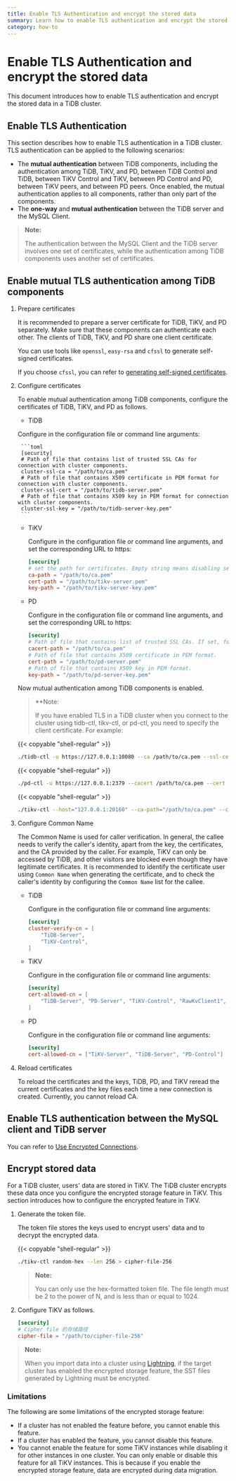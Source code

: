 ```yaml
---
title: Enable TLS Authentication and encrypt the stored data
summary: Learn how to enable TLS authentication and encrypt the stored data in a TiDB cluster.
category: how-to
---
```


# Enable TLS Authentication and encrypt the stored data

This document introduces how to enable TLS authentication and encrypt the stored data in a TiDB cluster.

## Enable TLS Authentication

This section describes how to enable TLS authentication in a TiDB cluster. TLS authentication can be applied to the following scenarios:

- The **mutual authentication** between TiDB components, including the authentication among TiDB, TiKV, and PD, between TiDB Control and TiDB, between TiKV Control and TiKV, between PD Control and PD, between TiKV peers, and between PD peers. Once enabled, the mutual authentication applies to all components, rather than only part of the components.
- The **one-way** and **mutual authentication** between the TiDB server and the MySQL Client.

> **Note:**
>
> The authentication between the MySQL Client and the TiDB server involves one set of certificates, while the authentication among TiDB components uses another set of certificates.

## Enable mutual TLS authentication among TiDB components

1. Prepare certificates

    It is recommended to prepare a server certificate for TiDB, TiKV, and PD separately. Make sure that these components can authenticate each other. The clients of TiDB, TiKV, and PD share one client certificate.

    You can use tools like `openssl`, `easy-rsa` and `cfssl` to generate self-signed certificates.

    If you choose `cfssl`, you can refer to [generating self-signed certificates](/how-to/secure/generate-self-signed-certificates.md).

2. Configure certificates

   To enable mutual authentication among TiDB components, configure the certificates of TiDB, TiKV, and PD as follows.

   - TiDB

   Configure in the configuration file or command line arguments:

        ```toml
        [security]
        # Path of file that contains list of trusted SSL CAs for connection with cluster components.
        cluster-ssl-ca = "/path/to/ca.pem"
        # Path of file that contains X509 certificate in PEM format for connection with cluster components.
        cluster-ssl-cert = "/path/to/tidb-server.pem"
        # Path of file that contains X509 key in PEM format for connection with cluster components.
        cluster-ssl-key = "/path/to/tidb-server-key.pem"
        ```

   - TiKV

        Configure in the configuration file or command line arguments, and set the corresponding URL to https:

        ```toml
        [security]
        # set the path for certificates. Empty string means disabling secure connections.
        ca-path = "/path/to/ca.pem"
        cert-path = "/path/to/tikv-server.pem"
        key-path = "/path/to/tikv-server-key.pem"
        ```

   - PD

        Configure in the configuration file or command line arguments, and set the corresponding URL to https:

        ```toml
        [security]
        # Path of file that contains list of trusted SSL CAs. If set, following four settings shouldn't be empty
        cacert-path = "/path/to/ca.pem"
        # Path of file that contains X509 certificate in PEM format.
        cert-path = "/path/to/pd-server.pem"
        # Path of file that contains X509 key in PEM format.
        key-path = "/path/to/pd-server-key.pem"
        ```

   Now mutual authentication among TiDB components is enabled.

   > **Note:
   >
   > If you have enabled TLS in a TiDB cluster when you connect to the cluster using tidb-ctl, tikv-ctl, or pd-ctl, you need to specify the client certificate. For example:

   {{< copyable "shell-regular" >}}

   ```bash
   ./tidb-ctl -u https://127.0.0.1:10080 --ca /path/to/ca.pem --ssl-cert /path/to/client.pem --ssl-key /path/to/client-key.pem
   ```

   {{< copyable "shell-regular" >}}

   ```bash
   ./pd-ctl -u https://127.0.0.1:2379 --cacert /path/to/ca.pem --cert /path/to/client.pem --key /path/to/client-key.pem
   ```

   {{< copyable "shell-regular" >}}

   ```bash
   ./tikv-ctl --host="127.0.0.1:20160" --ca-path="/path/to/ca.pem" --cert-path="/path/to/client.pem" --key-path="/path/to/clinet-key.pem"
   ```

3. Configure Common Name

    The Common Name is used for caller verification. In general, the callee needs to verify the caller's identity, apart from the key, the certificates, and the CA provided by the caller. For example, TiKV can only be accessed by TiDB, and other visitors are blocked even though they have legitimate certificates. It is recommended to identify the certificate user using `Common Name` when generating the certificate, and to check the caller's identity by configuring the `Common Name` list for the callee.

    - TiDB

        Configure in the configuration file or command line arguments:

        ```toml
        [security]
        cluster-verify-cn = [
            "TiDB-Server",
            "TiKV-Control",
        ]
        ```

    - TiKV

        Configure in the configuration file or command line arguments:

        ```toml
        [security]
        cert-allowed-cn = [
            "TiDB-Server", "PD-Server", "TiKV-Control", "RawKvClient1",
        ]
        ```

    - PD

        Configure in the configuration file or command line arguments:

        ```toml
        [security]
        cert-allowed-cn = ["TiKV-Server", "TiDB-Server", "PD-Control"]
        ```

4. Reload certificates

    To reload the certificates and the keys, TiDB, PD, and TiKV reread the current certificates and the key files each time a new connection is created. Currently, you cannot reload CA.

## Enable TLS authentication between the MySQL client and TiDB server

You can refer to [Use Encrypted Connections](/how-to/secure/enable-tls-clients.md).

## Encrypt stored data

For a TiDB cluster, users' data are stored in TiKV. The TiDB cluster encrypts these data once you configure the encrypted storage feature in TiKV. This section introduces how to configure the encrypted feature in TiKV.

1. Generate the token file.

    The token file stores the keys used to encrypt users' data and to decrypt the encrypted data.

    {{< copyable "shell-regular" >}}

    ```bash
    ./tikv-ctl random-hex --len 256 > cipher-file-256
    ```

    > **Note:**
    >
    > You can only use the hex-formatted token file. The file length must be 2 to the power of N, and is less than or equal to 1024.

2. Configure TiKV as follows.

    ```toml
    [security]
    # Cipher file 的存储路径
    cipher-file = "/path/to/cipher-file-256"
    ```

> **Note:**
>
> When you import data into a cluster using [Lightning](/reference/tools/tidb-lightning/overview.md), if the target cluster has enabled the encrypted storage feature, the SST files generated by Lightning must be encrypted.

### Limitations

The following are some limitations of the encrypted storage feature:

- If a cluster has not enabled the feature before, you cannot enable this feature.
- If a cluster has enabled the feature, you cannot disable this feature.
- You cannot enable the feature for some TiKV instances while disabling it for other instances in one cluster. You can only enable or disable this feature for all TiKV instances. This is because if you enable the encrypted storage feature, data are encrypted during data migration.
